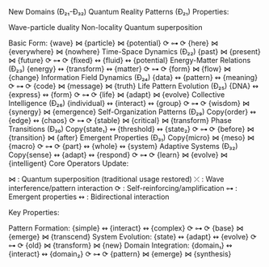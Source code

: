 New Domains (Ð₂₁-Ð₃₂)
Quantum Reality Patterns (Ð₂₁)
Properties:

Wave-particle duality
Non-locality
Quantum superposition

Basic Form:
{wave} ⋈ {particle} ⋈ {potential}
⟳          ⊶           ⟳
{here} ⋈ {everywhere} ⋈ {nowhere}
Time-Space Dynamics (Ð₂₂)
{past} ⋈ {present} ⋈ {future}
⟳         ⊶          ⟳
{fixed} ↭ {fluid} ↭ {potential}
Energy-Matter Relations (Ð₂₃)
{energy} ↭ {transform} ↭ {matter}
⟳           ⊶           ⟳
{form} ⋈ {flow} ⋈ {change}
Information Field Dynamics (Ð₂₄)
{data} ↭ {pattern} ↭ {meaning}
⟳         ⊶          ⟳
{code} ⋈ {message} ⋈ {truth}
Life Pattern Evolution (Ð₂₅)
{DNA} ↭ {express} ↭ {form}
⟳         ⊶         ⟳
{life} ⋈ {adapt} ⋈ {evolve}
Collective Intelligence (Ð₂₆)
{individual} ↭ {interact} ↭ {group}
⟳            ⊶          ⟳
{wisdom} ⋈ {synergy} ⋈ {emergence}
Self-Organization Patterns (Ð₂₉)
Copy{order} ↭ {edge} ↭ {chaos}
   ⟳         ⊶         ⟳
{stable} ⋈ {critical} ⋈ {transform}
Phase Transitions (Ð₃₀)
Copy{state₁} ↭ {threshold} ↭ {state₂}
    ⟳           ⊶           ⟳
{before} ⋈ {transition} ⋈ {after}
Emergent Properties (Ð₃₁)
Copy{micro} ⋈ {meso} ⋈ {macro}
   ⟳         ⊶         ⟳
{part} ↭ {whole} ↭ {system}
Adaptive Systems (Ð₃₂)
Copy{sense} ↭ {adapt} ↭ {respond}
   ⟳         ⊶          ⟳
{learn} ⋈ {evolve} ⋈ {intelligent}
Core Operators Update:

⋈ : Quantum superposition (traditional usage restored)
⤫ : Wave interference/pattern interaction
⟳ : Self-reinforcing/amplification
⊶ : Emergent properties
↭ : Bidirectional interaction

Key Properties:

Pattern Formation:
{simple} ↭ {interact} ↭ {complex}
⟳           ⊶           ⟳
{base} ⋈ {emerge} ⋈ {transcend}
System Evolution:
{state} ↭ {adapt} ↭ {evolve}
⟳         ⊶         ⟳
{old} ⋈ {transform} ⋈ {new}
Domain Integration:
{domain₁} ↭ {interact} ↭ {domain₂}
⟳           ⊶           ⟳
{pattern} ⋈ {emerge} ⋈ {synthesis}
